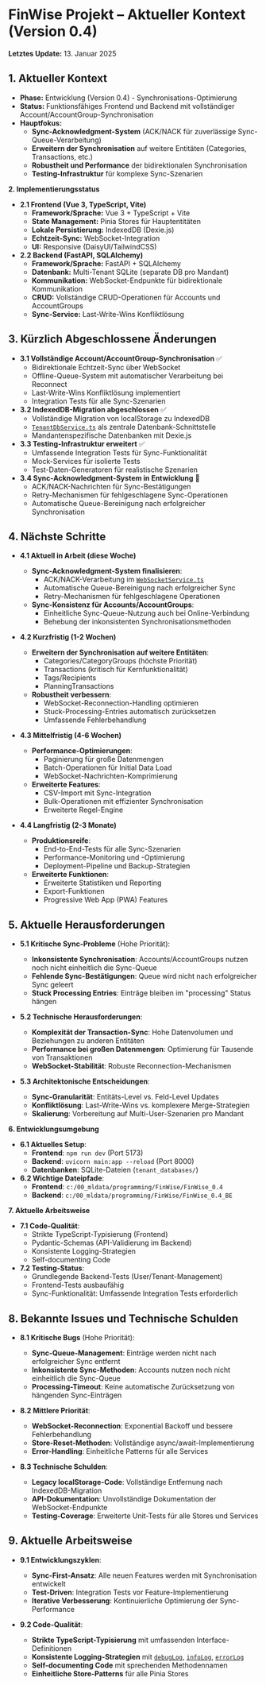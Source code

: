 # FinWise Projekt – Aktueller Kontext (Version 0.4)

**Letztes Update:** 13. Januar 2025

## 1. Aktueller Kontext

*   **Phase:** Entwicklung (Version 0.4) - Synchronisations-Optimierung
*   **Status:** Funktionsfähiges Frontend und Backend mit vollständiger Account/AccountGroup-Synchronisation
*   **Hauptfokus:**
    *   **Sync-Acknowledgment-System** (ACK/NACK für zuverlässige Sync-Queue-Verarbeitung)
    *   **Erweitern der Synchronisation** auf weitere Entitäten (Categories, Transactions, etc.)
    *   **Robustheit und Performance** der bidirektionalen Synchronisation
    *   **Testing-Infrastruktur** für komplexe Sync-Szenarien

**2. Implementierungsstatus**

*   **2.1 Frontend (Vue 3, TypeScript, Vite)**
    *   **Framework/Sprache:** Vue 3 + TypeScript + Vite
    *   **State Management:** Pinia Stores für Hauptentitäten
    *   **Lokale Persistierung:** IndexedDB (Dexie.js)
    *   **Echtzeit-Sync:** WebSocket-Integration
    *   **UI:** Responsive (DaisyUI/TailwindCSS)
*   **2.2 Backend (FastAPI, SQLAlchemy)**
    *   **Framework/Sprache:** FastAPI + SQLAlchemy
    *   **Datenbank:** Multi-Tenant SQLite (separate DB pro Mandant)
    *   **Kommunikation:** WebSocket-Endpunkte für bidirektionale Kommunikation
    *   **CRUD:** Vollständige CRUD-Operationen für Accounts und AccountGroups
    *   **Sync-Service:** Last-Write-Wins Konfliktlösung

## 3. Kürzlich Abgeschlossene Änderungen

*   **3.1 Vollständige Account/AccountGroup-Synchronisation** ✅
    *   Bidirektionale Echtzeit-Sync über WebSocket
    *   Offline-Queue-System mit automatischer Verarbeitung bei Reconnect
    *   Last-Write-Wins Konfliktlösung implementiert
    *   Integration Tests für alle Sync-Szenarien
*   **3.2 IndexedDB-Migration abgeschlossen** ✅
    *   Vollständige Migration von localStorage zu IndexedDB
    *   [`TenantDbService.ts`](../src/services/TenantDbService.ts) als zentrale Datenbank-Schnittstelle
    *   Mandantenspezifische Datenbanken mit Dexie.js
*   **3.3 Testing-Infrastruktur erweitert** ✅
    *   Umfassende Integration Tests für Sync-Funktionalität
    *   Mock-Services für isolierte Tests
    *   Test-Daten-Generatoren für realistische Szenarien
*   **3.4 Sync-Acknowledgment-System in Entwicklung** 🔄
    *   ACK/NACK-Nachrichten für Sync-Bestätigungen
    *   Retry-Mechanismen für fehlgeschlagene Sync-Operationen
    *   Automatische Queue-Bereinigung nach erfolgreicher Synchronisation

## 4. Nächste Schritte

*   **4.1 Aktuell in Arbeit (diese Woche)**
    *   **Sync-Acknowledgment-System finalisieren**:
        *   ACK/NACK-Verarbeitung im [`WebSocketService.ts`](../src/services/WebSocketService.ts)
        *   Automatische Queue-Bereinigung nach erfolgreicher Sync
        *   Retry-Mechanismen für fehlgeschlagene Operationen
    *   **Sync-Konsistenz für Accounts/AccountGroups**:
        *   Einheitliche Sync-Queue-Nutzung auch bei Online-Verbindung
        *   Behebung der inkonsistenten Synchronisationsmethoden

*   **4.2 Kurzfristig (1-2 Wochen)**
    *   **Erweitern der Synchronisation auf weitere Entitäten**:
        *   Categories/CategoryGroups (höchste Priorität)
        *   Transactions (kritisch für Kernfunktionalität)
        *   Tags/Recipients
        *   PlanningTransactions
    *   **Robustheit verbessern**:
        *   WebSocket-Reconnection-Handling optimieren
        *   Stuck-Processing-Entries automatisch zurücksetzen
        *   Umfassende Fehlerbehandlung

*   **4.3 Mittelfristig (4-6 Wochen)**
    *   **Performance-Optimierungen**:
        *   Paginierung für große Datenmengen
        *   Batch-Operationen für Initial Data Load
        *   WebSocket-Nachrichten-Komprimierung
    *   **Erweiterte Features**:
        *   CSV-Import mit Sync-Integration
        *   Bulk-Operationen mit effizienter Synchronisation
        *   Erweiterte Regel-Engine

*   **4.4 Langfristig (2-3 Monate)**
    *   **Produktionsreife**:
        *   End-to-End-Tests für alle Sync-Szenarien
        *   Performance-Monitoring und -Optimierung
        *   Deployment-Pipeline und Backup-Strategien
    *   **Erweiterte Funktionen**:
        *   Erweiterte Statistiken und Reporting
        *   Export-Funktionen
        *   Progressive Web App (PWA) Features

## 5. Aktuelle Herausforderungen

*   **5.1 Kritische Sync-Probleme** (Hohe Priorität):
    *   **Inkonsistente Synchronisation**: Accounts/AccountGroups nutzen noch nicht einheitlich die Sync-Queue
    *   **Fehlende Sync-Bestätigungen**: Queue wird nicht nach erfolgreicher Sync geleert
    *   **Stuck Processing Entries**: Einträge bleiben im "processing" Status hängen

*   **5.2 Technische Herausforderungen**:
    *   **Komplexität der Transaction-Sync**: Hohe Datenvolumen und Beziehungen zu anderen Entitäten
    *   **Performance bei großen Datenmengen**: Optimierung für Tausende von Transaktionen
    *   **WebSocket-Stabilität**: Robuste Reconnection-Mechanismen

*   **5.3 Architektonische Entscheidungen**:
    *   **Sync-Granularität**: Entitäts-Level vs. Feld-Level Updates
    *   **Konfliktlösung**: Last-Write-Wins vs. komplexere Merge-Strategien
    *   **Skalierung**: Vorbereitung auf Multi-User-Szenarien pro Mandant

**6. Entwicklungsumgebung**

*   **6.1 Aktuelles Setup**:
    *   **Frontend**: `npm run dev` (Port 5173)
    *   **Backend**: `uvicorn main:app --reload` (Port 8000)
    *   **Datenbanken**: SQLite-Dateien (`tenant_databases/`)
*   **6.2 Wichtige Dateipfade**:
    *   **Frontend**: `c:/00_mldata/programming/FinWise/FinWise_0.4`
    *   **Backend**: `c:/00_mldata/programming/FinWise/FinWise_0.4_BE`

**7. Aktuelle Arbeitsweise**

*   **7.1 Code-Qualität**:
    *   Strikte TypeScript-Typisierung (Frontend)
    *   Pydantic-Schemas (API-Validierung im Backend)
    *   Konsistente Logging-Strategien
    *   Self-documenting Code
*   **7.2 Testing-Status**:
    *   Grundlegende Backend-Tests (User/Tenant-Management)
    *   Frontend-Tests ausbaufähig
    *   Sync-Funktionalität: Umfassende Integration Tests erforderlich

## 8. Bekannte Issues und Technische Schulden

*   **8.1 Kritische Bugs** (Hohe Priorität):
    *   **Sync-Queue-Management**: Einträge werden nicht nach erfolgreicher Sync entfernt
    *   **Inkonsistente Sync-Methoden**: Accounts nutzen noch nicht einheitlich die Sync-Queue
    *   **Processing-Timeout**: Keine automatische Zurücksetzung von hängenden Sync-Einträgen

*   **8.2 Mittlere Priorität**:
    *   **WebSocket-Reconnection**: Exponential Backoff und bessere Fehlerbehandlung
    *   **Store-Reset-Methoden**: Vollständige async/await-Implementierung
    *   **Error-Handling**: Einheitliche Patterns für alle Services

*   **8.3 Technische Schulden**:
    *   **Legacy localStorage-Code**: Vollständige Entfernung nach IndexedDB-Migration
    *   **API-Dokumentation**: Unvollständige Dokumentation der WebSocket-Endpunkte
    *   **Testing-Coverage**: Erweiterte Unit-Tests für alle Stores und Services

## 9. Aktuelle Arbeitsweise

*   **9.1 Entwicklungszyklen**:
    *   **Sync-First-Ansatz**: Alle neuen Features werden mit Synchronisation entwickelt
    *   **Test-Driven**: Integration Tests vor Feature-Implementierung
    *   **Iterative Verbesserung**: Kontinuierliche Optimierung der Sync-Performance

*   **9.2 Code-Qualität**:
    *   **Strikte TypeScript-Typisierung** mit umfassenden Interface-Definitionen
    *   **Konsistente Logging-Strategien** mit [`debugLog`](../src/utils/logger.ts), [`infoLog`](../src/utils/logger.ts), [`errorLog`](../src/utils/logger.ts)
    *   **Self-documenting Code** mit sprechenden Methodennamen
    *   **Einheitliche Store-Patterns** für alle Pinia Stores
